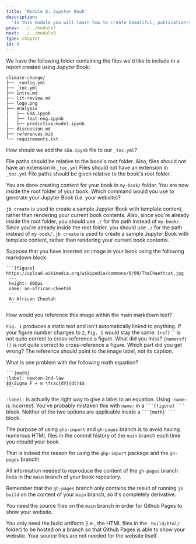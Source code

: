 ```yaml
---
title: 'Module 8: Jupyter Book'
description:
  'In this module you will learn how to create beautiful, publication-ready books and websites using Jupyter Book.' 
prev: ../../module7
next: ../../module9
type: chapter
id: 8
---
```


<exercise id="0" title="Module learning outcomes" type="slides,video">
<slides source="module8/module8_00" shot="1" start="0:003" end="05:31"></slides>
</exercise>
<!-- ------------------------------------ -->
<exercise id="1" title="Create your first Jupyter Book" type="slides,video">
<slides source="module8/module8_01"></slides>
</exercise>
<!-- ------------------------------------ -->
<exercise id='2' title="Time for practice">

We have the following folder containing the files we'd like to include in a report created using Jupyter Book:

```
climate-change/
├── _config.yml
├── _toc.yml
├── intro.md
├── lit-review.md
├── logo.png
├── analysis
|   ├── EDA.ipynb
|   ├── feat-eng.ipynb
|   ├── predictive-model.ipynb
├── discussion.md
├── references.bib
└── requirements.txt
```

How should we add the `EDA.ipynb` file to our `_toc.yml`?

<choice id="1">

<opt text="<code>- file: EDA.ipynb</code>">
File paths should be relative to the book's root folder. Also, files should not have an extension in <code>_toc.yml</code>
</opt>

<opt text="<code>- file: analysis/EDA.ipynb</code>">
Files should not have an extension in <code>_toc.yml</code>
</opt>

<opt text="<code>- file: EDA</code>">
File paths should be given relative to the book's root folder.
</opt>

<opt text="<code>- file: analysis/EDA</code>" correct="true">
</opt>

</choice>

You are done creating content for your book in `my-book/` folder. You are now inside the root folder of your book. Which command would you use to generate your Jupyter Book (i.e. your website)?

<choice id="2">

<opt text="<code>jb create my-book/</code>">
<code>jb create</code> is used to create a sample Jupyter Book with template content, rather than rendering your current book contents. Also, since you're already inside the root folder, you should use <code>./</code> for the path instead of <code>my-book/</code>.
</opt>

<opt text="<code>jb build ./</code>"  correct="true">
</opt>

<opt text="<code>jb build my-book/</code>">
Since you're already inside the root folder, you should use <code>./</code> for the path instead of <code>my-book/</code>.
</opt>

<opt text="<code>jb create ./</code>"  correct="true">
<code>jb create</code> is used to create a sample Jupyter Book with template content, rather than rendering your current book contents.
</opt>

</choice>

</exercise>
<!-- ------------------------------------ -->
<exercise id="3" title="Add your own content" type="slides,video">
<slides source="module8/module8_02"></slides>
</exercise>
<!-- ------------------------------------ -->
<exercise id='4' title="Time for practice">

Suppose that you have inserted an image in your book using the following markdown block:

~~~
```{figure} https://upload.wikimedia.org/wikipedia/commons/0/09/TheCheethcat.jpg
 ---
 height: 600px
 name: an-african-cheetah
 ---
 An African Cheetah
 ```
~~~

How would you reference this image within the main markdown text?

<choice id="1">

<opt text="<code>Fig. 1 shows the image of an African Cheetah.</code>">
<code>Fig. 1</code> produces a static text and isn't automatically linked to anything. If your figure number changes to <code>2</code>, <code>Fig. 1</code> would stay the same.
</opt>

<opt text="<code>{ref}`an-african-cheetah` shows the image of an African Cheetah.</code>">
<code>{ref}``</code> is not quite correct to cross-reference a figure. What did you miss?
</opt>

<opt text="<code>{nameref}`an-african-cheetah` shows the image of an African Cheetah.</code>" correct="true">
</opt>

<opt text="<code>{nameref}(an-african-cheetah) shows the image of an African Cheetah.</code>">
<code>{nameref}()</code> is not quite correct to cross-reference a figure. Which part did you get wrong?
</opt>

<opt text="<code>{nameref}`An African Cheetah` shows the image of an African Cheetah.</code>">
The reference should point to the image label, not its caption.
</opt>

</choice>

What is one problem with the following math equation?

~~~
```{math}
:label: newton-2nd-law
$$\Sigma F = m \frac{dV}{dt}$$
```
~~~

<choice id="2">

<opt text="<code>$$ $$</code> should not be used inside a <code>```{math} ```</code> block" correct="true">
</opt>

<opt text="<code>:label:</code> should be changed to <code>label:</code>">
<code>:label:</code> is actually the right way to give a label to an equation.
</opt>

<opt text="<code>:label:</code> should be replaced by <code>:name:</code>">
Using <code>:name:</code> is incorrect. You've probably mistaken this with <code>name:</code> in a <code>```{figure} ```</code> block.
</opt>

<opt text="<code>$$ $$</code> should be replaced with <code>$ $</code>">
Neither of the two options are applicable inside a <code>```{math} ```</code> block.
</opt>

</choice>

</exercise>
<!-- ------------------------------------ -->
<exercise id="5" title="Publish your book online" type="slides,video">
<slides source="module8/module8_03"></slides>
</exercise>
<!-- ------------------------------------ -->
<exercise id='6' title="Time for practice">

The purpose of using `ghp-import` and `gh-pages` branch is to avoid having numerous HTML files in the commit history of the `main` branch each time you rebuild your book.

<choice id="1">

<opt text="True" correct="true">
</opt>

<opt text="False">
That is indeed the reason for using the <code>ghp-import</code> package and the <code>gh-pages</code> branch!
</opt>

</choice>

All information needed to reproduce the content of the `gh-pages` branch lives in the `main` branch of your book repository.

<choice id="2">

<opt text="True" correct="true">
</opt>

<opt text="False">
Remember that the <code>gh-pages</code> branch only contains the result of running <code>jb build</code> on the content of your <code>main</code> branch, so it's completely derivative.
</opt>

</choice>

You need the source files on the `main` branch in order for Github Pages to show your website.

<choice id="3">

<opt text="True">
You only need the build artifacts (i.e., the HTML files in the <code>_build/html/</code> folder) to be hosted on a branch so that Github Pages is able to show your website. Your source files are not needed for the website itself.
</opt>

<opt text="False" correct="true">
</opt>

</choice>

</exercise>
<!-- ------------------------------------ -->
<exercise id="7" title="What Did We Learn" type="slides,video">
<slides source="module8/module8_end"></slides>
</exercise>
<!-- ------------------------------------ -->
